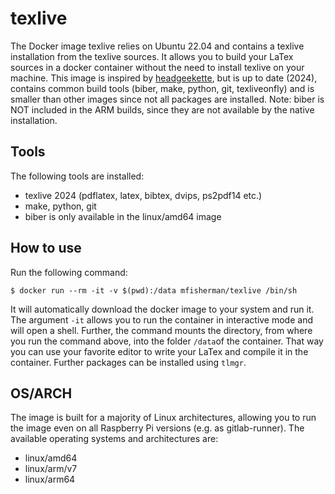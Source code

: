 # texlive
The Docker image texlive relies on Ubuntu 22.04 and contains a texlive installation from the texlive sources.
It allows you to build your LaTex sources in a docker container without the need to install texlive on your machine.
This image is inspired by [headgeekette](https://hub.docker.com/r/headgeekette/rpi-latex/), but is up to date (2024), contains common build tools (biber, make, python, git, texliveonfly) and is smaller than other images since not all packages are installed.
Note: biber is NOT included in the ARM builds, since they are not available by the native installation.


## Tools
The following tools are installed:
- texlive 2024 (pdflatex, latex, bibtex, dvips, ps2pdf14 etc.)
- make, python, git
- biber is only available in the linux/amd64 image

## How to use
Run the following command:
```
$ docker run --rm -it -v $(pwd):/data mfisherman/texlive /bin/sh
```
It will automatically download the docker image to your system and run it.
The argument `-it` allows you to run the container in interactive mode and will open a shell.
Further, the command mounts the directory, from where you run the command above, into the folder `/data`of the container.
That way you can use your favorite editor to write your LaTex and compile it in the container. Further packages can be installed using `tlmgr`.

## OS/ARCH
The image is built for a majority of Linux architectures, allowing you to run the image even on all Raspberry Pi versions (e.g. as gitlab-runner).
The available operating systems and architectures are:

 - linux/amd64
 - linux/arm/v7
 - linux/arm64

